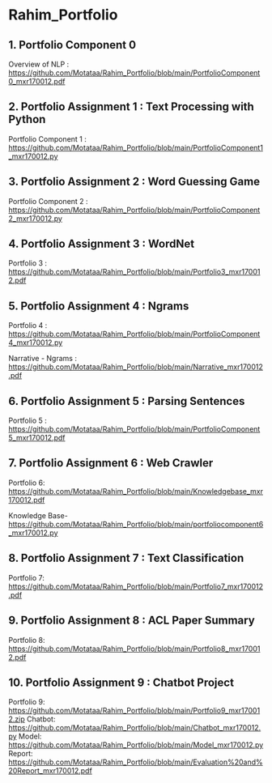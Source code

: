 # Rahim_Portfolio

## 1. Portfolio Component 0
Overview of NLP : https://github.com/Motataa/Rahim_Portfolio/blob/main/PortfolioComponent0_mxr170012.pdf

## 2. Portfolio Assignment 1 : Text Processing with Python
Portfolio Component 1 : https://github.com/Motataa/Rahim_Portfolio/blob/main/PortfolioComponent1_mxr170012.py

## 3. Portfolio Assignment 2 : Word Guessing Game
Portfolio Component 2 : https://github.com/Motataa/Rahim_Portfolio/blob/main/PortfolioComponent2_mxr170012.py

## 4. Portfolio Assignment 3 : WordNet
Portfolio 3 : https://github.com/Motataa/Rahim_Portfolio/blob/main/Portfolio3_mxr170012.pdf

## 5. Portfolio Assignment 4 : Ngrams
Portfolio 4 : https://github.com/Motataa/Rahim_Portfolio/blob/main/PortfolioComponent4_mxr170012.py

Narrative - Ngrams : https://github.com/Motataa/Rahim_Portfolio/blob/main/Narrative_mxr170012.pdf

## 6. Portfolio Assignment 5 : Parsing Sentences
Portfolio 5 : https://github.com/Motataa/Rahim_Portfolio/blob/main/PortfolioComponent5_mxr170012.pdf

## 7. Portfolio Assignment 6 : Web Crawler
Portfolio 6: https://github.com/Motataa/Rahim_Portfolio/blob/main/Knowledgebase_mxr170012.pdf

Knowledge Base- https://github.com/Motataa/Rahim_Portfolio/blob/main/portfoliocomponent6_mxr170012.py

## 8. Portfolio Assignment 7 : Text Classification
Portfolio 7: https://github.com/Motataa/Rahim_Portfolio/blob/main/Portfolio7_mxr170012.pdf

## 9. Portfolio Assignment 8 : ACL Paper Summary
Portfolio 8: https://github.com/Motataa/Rahim_Portfolio/blob/main/Portfolio8_mxr170012.pdf

## 10. Portfolio Assignment 9 : Chatbot Project
Portfolio 9: https://github.com/Motataa/Rahim_Portfolio/blob/main/Portfolio9_mxr170012.zip
Chatbot: https://github.com/Motataa/Rahim_Portfolio/blob/main/Chatbot_mxr170012.py
Model: https://github.com/Motataa/Rahim_Portfolio/blob/main/Model_mxr170012.py
Report: https://github.com/Motataa/Rahim_Portfolio/blob/main/Evaluation%20and%20Report_mxr170012.pdf
